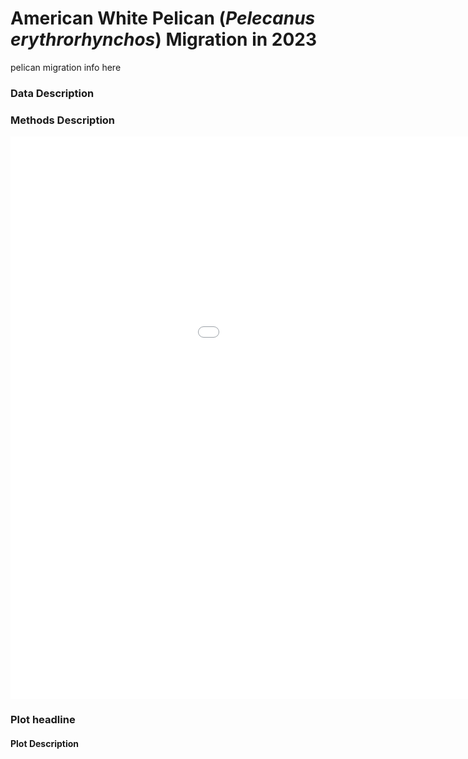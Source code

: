 # **American White Pelican (*Pelecanus erythrorhynchos*) Migration in 2023**

pelican migration info here

### **Data Description**

### **Methods Description** 

<embed type="text/html" src="earth_data_analytics_assignments/pe_migration_plot.html" width="1200" height="900">

### **Plot headline**
#### Plot Description
